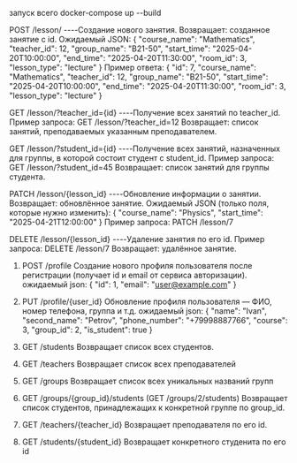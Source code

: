 запуск всего docker-compose up --build

POST /lesson/ ----Создание нового занятия.
Возвращает: созданное занятие с id.
Ожидаемый JSON:
{
  "course_name": "Mathematics",
  "teacher_id": 12,
  "group_name": "B21-50",
  "start_time": "2025-04-20T10:00:00",
  "end_time": "2025-04-20T11:30:00",
  "room_id": 3,
  "lesson_type": "lecture"
}
Пример ответа:
{
  "id": 7,
  "course_name": "Mathematics",
  "teacher_id": 12,
  "group_name": "B21-50",
  "start_time": "2025-04-20T10:00:00",
  "end_time": "2025-04-20T11:30:00",
  "room_id": 3,
  "lesson_type": "lecture"
}

GET /lesson/?teacher_id={id} ----Получение всех занятий по teacher_id.
Пример запроса: GET /lesson/?teacher_id=12
Возвращает: список занятий, преподаваемых указанным преподавателем.

GET /lesson/?student_id={id} ----Получение всех занятий, назначенных для группы, в которой состоит студент с student_id.
Пример запроса: GET /lesson/?student_id=45
Возвращает: список занятий для группы студента.

PATCH /lesson/{lesson_id} ----Обновление информации о занятии.
Возвращает: обновлённое занятие.
Ожидаемый JSON (только поля, которые нужно изменить):
{
  "course_name": "Physics",
  "start_time": "2025-04-21T12:00:00"
}
Пример запроса: PATCH /lesson/7

DELETE /lesson/{lesson_id} ----Удаление занятия по его id.
Пример запроса: DELETE /lesson/7
Возвращает: удалённое занятие.

1) POST /profile
Создание нового профиля пользователя после регистрации (получает id и email от сервиса авторизации).
ожидаемый json: {
  "id": 1,
  "email": "user@example.com"
}

2) PUT /profile/{user_id}
Обновление профиля пользователя — ФИО, номер телефона, группа и т.д.
ожидаемый json: {
  "name": "Ivan",
  "second_name": "Petrov",
  "phone_number": "+79998887766",
  "course": 3,
  "group_id": 2,
  "is_student": true
}

3)  GET /students
Возвращает список всех студентов.

4) GET /teachers
Возвращает список всех преподавателей

5) GET /groups
Возвращает список всех уникальных названий групп

6) GET /groups/{group_id}/students (GET /groups/2/students)
Возвращает список студентов, принадлежащих к конкретной группе по group_id.

7) GET /teachers/{teacher_id}
Возвращает преподавателя по его id.

8) GET /students/{student_id}
Возвращает конкретного студенита по его id



